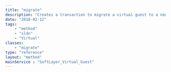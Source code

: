 ```yaml
---
title: "migrate"
description: "Creates a transaction to migrate a virtual guest to a new host. NOTE: Will only migrate if SoftLayer_Virtual_Guest property pendingMigrationFlag = true"
date: "2018-02-12"
tags:
    - "method"
    - "sldn"
    - "Virtual"
classes:
    - "migrate"
type: "reference"
layout: "method"
mainService : "SoftLayer_Virtual_Guest"
---
```

